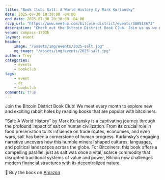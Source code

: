 ```yaml
---
title: "Book Club: Salt: A World History by Mark Kurlansky"
date: 2025-07-30 18:30:00 -04:00
end_date: 2025-07-30 20:30:00 -04:00
rsvp_url: "https://www.meetup.com/bitcoin-district/events/308518673"
description: "Check out the Bitcoin District Book Club. Join us as we meet every month to dive into new and exciting rabbit holes through reading Bitcoin related books!"
venue: compass-1703h
layout: event
header:
    image: "/assets/img/events/2025-salt.jpg"
    og_image: "/assets/img/events/2025-salt.jpg"
author: Trey
categories:
    - events
    - bookclub
tags:
    - event
    - dc
    - bookclub
comments: true
---
```

Join the Bitcoin District Book Club! We meet every month to explore new and exciting rabbit holes by reading books that are popular with bitcoiners.

"Salt: A World History" by Mark Kurlansky is a captivating journey through the profound impact of salt on human civilization. From its crucial role in food preservation to its influence on trade routes, economies, and even wars, salt has been a cornerstone of human progress. Kurlansky’s engaging narrative uncovers how this humble mineral shaped cultures, languages, and political landscapes across the globe. For Bitcoiners, this book offers a compelling parallel: just as salt was once a vital, scarce commodity that disrupted traditional systems of value and power, Bitcoin now challenges modern financial structures with its decentralized nature.

📙 Buy the book on [Amazon](https://a.co/d/dWW9Sss)